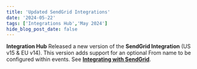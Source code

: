 ```yaml
---
title: 'Updated SendGrid Integrations'
date: '2024-05-22'
tags: ['Integrations Hub','May 2024']
hide_blog_post_date: false
---
```

**Integration Hub** Released a new version of the **SendGrid Integration** (US v15 & EU v14). This version adds support for an optional From name to be configured within events. See **[Integrating with SendGrid](https://elasticpath.dev/docs/composer/integration-hub/marketing-communication/sendgrid)**.
